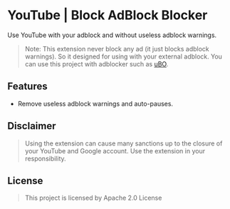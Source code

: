 # YouTube | Block AdBlock Blocker

Use YouTube with your adblock and without useless adblock warnings.

> Note: This extension never block any ad (it just blocks adblock warnings). So it designed for using with your external adblock. You can use this project with adblocker such as [uBO](https://github.com/gorhill/uBlock).

## Features

* Remove useless adblock warnings and auto-pauses.

## Disclaimer

> Using the extension can cause many sanctions up to the closure of your YouTube and Google account. Use the extension in your responsibility.

## License

> This project is licensed by Apache 2.0 License
